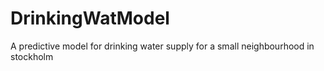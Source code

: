 # DrinkingWatModel
A predictive model for drinking water supply for a small neighbourhood in stockholm 
